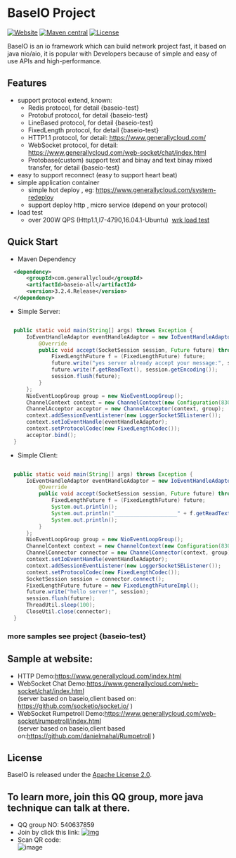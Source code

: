 
# BaseIO Project

[![Website](https://img.shields.io/badge/website-generallycloud-green.svg)](https://www.generallycloud.com)
[![Maven central](https://img.shields.io/badge/maven%20central-3.2.3.Release-green.svg)](http://mvnrepository.com/artifact/com.generallycloud/baseio-all)
[![License](https://img.shields.io/badge/License-Apache%202.0-585ac2.svg)](https://github.com/generallycloud/baseio/blob/master/LICENSE.txt)

BaseIO is an io framework which can build network project fast, it based on java nio/aio, it is popular with Developers because of simple and easy of use APIs and high-performance.

## Features

 * support protocol extend, known:
   * Redis protocol, for detail {baseio-test}
   * Protobuf protocol, for detail {baseio-test}
   * LineBased protocol, for detail {baseio-test}
   * FixedLength protocol, for detail {baseio-test}
   * HTTP1.1 protocol, for detail: https://www.generallycloud.com/
   * WebSocket protocol, for detail: https://www.generallycloud.com/web-socket/chat/index.html 
   * Protobase(custom) support text and binay and text binay mixed transfer, for detail {baseio-test}
 * easy to support reconnect (easy to support heart beat)
 * simple application container
   * simple hot deploy , eg: https://www.generallycloud.com/system-redeploy
   * support deploy http , micro service (depend on your protocol)
 * load test
   * over 200W QPS (Http1.1,I7-4790,16.04.1-Ubuntu)  [wrk load test](/baseio-documents/load-test/load-test-http.txt)
 
## Quick Start

 * Maven Dependency

  ```xml  
	<dependency>
		<groupId>com.generallycloud</groupId>
		<artifactId>baseio-all</artifactId>
		<version>3.2.4.Release</version>
	</dependency>  
  ```
  
 * Simple Server:

  ```Java

    public static void main(String[] args) throws Exception {
        IoEventHandleAdaptor eventHandleAdaptor = new IoEventHandleAdaptor() {
            @Override
            public void accept(SocketSession session, Future future) throws Exception {
                FixedLengthFuture f = (FixedLengthFuture) future;
                future.write("yes server already accept your message:", session.getEncoding());
                future.write(f.getReadText(), session.getEncoding());
                session.flush(future);
            }
        };
        NioEventLoopGroup group = new NioEventLoopGroup();
        ChannelContext context = new ChannelContext(new Configuration(8300));
        ChannelAcceptor acceptor = new ChannelAcceptor(context, group);
        context.addSessionEventListener(new LoggerSocketSEListener());
        context.setIoEventHandle(eventHandleAdaptor);
        context.setProtocolCodec(new FixedLengthCodec());
        acceptor.bind();
    }

  ```

 * Simple Client:

  ```Java

    public static void main(String[] args) throws Exception {
        IoEventHandleAdaptor eventHandleAdaptor = new IoEventHandleAdaptor() {
            @Override
            public void accept(SocketSession session, Future future) throws Exception {
                FixedLengthFuture f = (FixedLengthFuture) future;
                System.out.println();
                System.out.println("____________________" + f.getReadText());
                System.out.println();
            }
        };
        NioEventLoopGroup group = new NioEventLoopGroup();
        ChannelContext context = new ChannelContext(new Configuration(8300));
        ChannelConnector connector = new ChannelConnector(context, group);
        context.setIoEventHandle(eventHandleAdaptor);
        context.addSessionEventListener(new LoggerSocketSEListener());
        context.setProtocolCodec(new FixedLengthCodec());
        SocketSession session = connector.connect();
        FixedLengthFuture future = new FixedLengthFutureImpl();
        future.write("hello server!", session);
        session.flush(future);
        ThreadUtil.sleep(100);
        CloseUtil.close(connector);
    }

  ```

###	more samples see project {baseio-test}

## Sample at website:
 * HTTP Demo:https://www.generallycloud.com/index.html
 * WebSocket Chat Demo:https://www.generallycloud.com/web-socket/chat/index.html                                
  (server based on baseio,client based on: https://github.com/socketio/socket.io/ )
 * WebSocket Rumpetroll Demo:https://www.generallycloud.com/web-socket/rumpetroll/index.html                                
  (server based on baseio,client based on:https://github.com/danielmahal/Rumpetroll )

## License

BaseIO is released under the [Apache License 2.0](http://www.apache.org/licenses/LICENSE-2.0).

## To learn more, join this QQ group, more java technique can talk at there.
 * QQ group NO: 540637859
 * Join by click this link: [![img](http://pub.idqqimg.com/wpa/images/group.png)](http://shang.qq.com/wpa/qunwpa?idkey=2bd71e10d876bb6035fa0ddc6720b5748fc8985cb666e17157d17bcfbd2bdaef)
 * Scan QR code:<br />  ![image](/baseio-documents/popularize/java-io-group-code-small.png)
